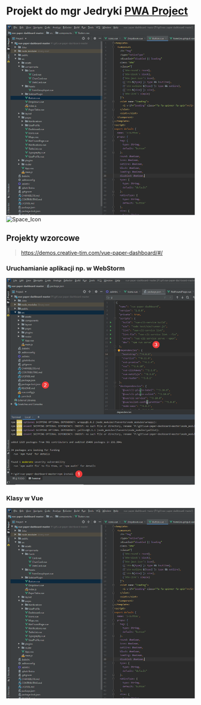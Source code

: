 # Projekt do mgr Jedryki [PWA Project](https://github.com/Mario62/RWD_TS/projects/1)


![Space_Icon](./docs/class.png) ![Space_Icon](https://pwsz.jetbrains.space/p/nos/code/vuePWA/commits)

## Projekty wzorcowe 
> https://demos.creative-tim.com/vue-paper-dashboard/#/
### Uruchamianie aplikacji np. w WebStorm
![vue_crate_app](./docs/inteli.png)

### Klasy w Vue 
![Klasy](./docs/class.png)


